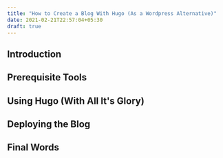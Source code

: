 ```yaml
---
title: "How to Create a Blog With Hugo (As a Wordpress Alternative)"
date: 2021-02-21T22:57:04+05:30
draft: true
---
```


## Introduction

## Prerequisite Tools

## Using Hugo (With All It's Glory)

## Deploying the Blog

## Final Words

